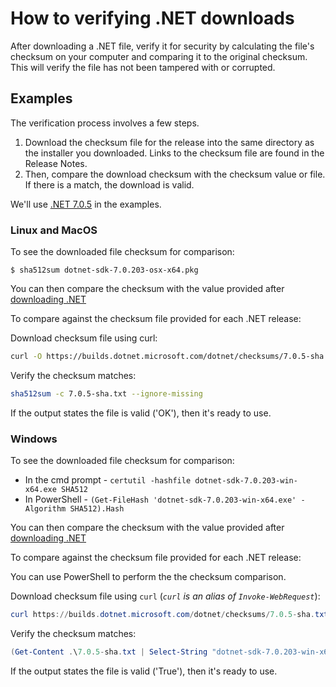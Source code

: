 # How to verifying .NET downloads

After downloading a .NET file, verify it for security by calculating the file's checksum on your computer and comparing it to the original checksum. This will verify the file has not been tampered with or corrupted.

## Examples

The verification process involves a few steps.

1. Download the checksum file for the release into the same directory as the installer you downloaded. Links to the checksum file are found in the Release Notes.
2. Then, compare the download checksum with the checksum value or file. If there is a match, the download is valid.

We'll use [.NET 7.0.5](https://github.com/dotnet/core/blob/main/release-notes/7.0/7.0.5/7.0.5.md) in the examples.

### Linux and MacOS

To see the downloaded file checksum for comparison:

`$ sha512sum dotnet-sdk-7.0.203-osx-x64.pkg`

You can then compare the checksum with the value provided after [downloading .NET](https://dot.net)

To compare against the checksum file provided for each .NET release:

Download checksum file using curl:

```bash
curl -O https://builds.dotnet.microsoft.com/dotnet/checksums/7.0.5-sha.txt

```

Verify the checksum matches:

```bash
sha512sum -c 7.0.5-sha.txt --ignore-missing
```

If the output states the file is valid ('OK'), then it's ready to use.

### Windows

To see the downloaded file checksum for comparison:

- In the cmd prompt - `certutil -hashfile dotnet-sdk-7.0.203-win-x64.exe SHA512`
- In PowerShell - `(Get-FileHash 'dotnet-sdk-7.0.203-win-x64.exe' -Algorithm SHA512).Hash`

You can then compare the checksum with the value provided after [downloading .NET](https://dot.net)

To compare against the checksum file provided for each .NET release:

You can use PowerShell to perform the the checksum comparison.

Download checksum file using `curl` (_`curl` is an alias of `Invoke-WebRequest`_):

```powershell
curl https://builds.dotnet.microsoft.com/dotnet/checksums/7.0.5-sha.txt -OutFile 7.0.5-sha.txt
```

Verify the checksum matches:

```powershell
(Get-Content .\7.0.5-sha.txt | Select-String "dotnet-sdk-7.0.203-win-x64.exe").ToString().Contains((Get-FileHash 'dotnet-sdk-7.0.203-win-x64.exe' -Algorithm SHA512).Hash.ToLower())
```

If the output states the file is valid ('True'), then it's ready to use.
